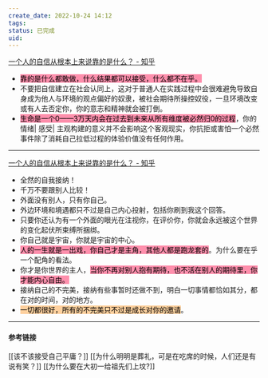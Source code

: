 ```yaml
---
create_date: 2022-10-24 14:12
tags: 
status: 已完成 
uid: 
---
```

[一个人的自信从根本上来说靠的是什么？ - 知乎](https://www.zhihu.com/question/491729132/answer/2659216677)

- <mark style="background: #FF5582A6;">靠的是什么都敢做，什么结果都可以接受，什么都不在乎。</mark>
- 不要把自信建立在社会认同上，这对于普通人在实践过程中会很难避免导致自身成为他人与环境的观点偏好的奴隶，被社会期待所操控奴役，一旦环境改变或有人去否定你，你的意志和精神就会被打倒。
- <mark style="background: #FF5582A6;">生命是一个0——3万天内会在过去到未来从所有维度被必然归0的过程</mark>，你的情绪| 感受| 主观构建的意义并不会影响这个客观现实，你抗拒或害怕一个必然事件除了消耗自己拉低过程的体验价值没有任何作用。
---
[一个人的自信从根本上来说靠的是什么？ - 知乎](https://www.zhihu.com/question/491729132/answer/2445883776)

- 全然的自我接纳！
- 千万不要跟别人比较！
- 外面没有别人，只有你自己。
- 外边环境和境遇都只不过是自己内心投射，包括你刷到我这个回答。
- 只要你还认为有一个外面的眼光在注视你，在评价你，你就会永远被这个世界的变化起伏所束缚所捆绑。
- 你自己就是宇宙，你就是宇宙的中心。
- <mark style="background: #FF5582A6;">人的一生就是一出戏，你自己才是主角，其他人都是跑龙套的</mark>。为什么要在乎一个配角的看法。
- 你才是你世界的主人，<mark style="background: #FF5582A6;">当你不再对别人抱有期待，也不活在别人的期待里，你才能内心自由。</mark>
- 接纳自己的不完美，接纳有些事暂时还做不到，明白一切事情都恰如其分，都在对的时间，对的地方。
- <mark style="background: #FFB86CA6;">一切都很好，所有的不完美只不过是成长对你的邀请</mark>。
---


#### 参考链接
[[该不该接受自己平庸？]]
[[为什么明明是葬礼，可是在吃席的时候，人们还是有说有笑？]]
[[为什么要在大初一给祖先们上坟?]]
